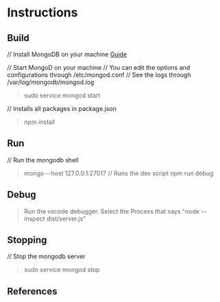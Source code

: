 Instructions
======

Build
------
// Install MongoDB on your machine 
[Guide][3]

// Start MongoD on your machine
// You can edit the options and configurations through /etc/mongod.conf
// See the logs through /var/log/mongodb/mongod.log
> sudo service mongod start

// Installs all packages in package.json
> npm install

Run
------
// Run the mongodb shell
> mongo --host 127.0.0.1:27017
// Runs the dev script
> npm run debug

Debug
------
> Run the vscode debugger. Select the Process that says "node --inspect dist/server.js"

Stopping
------
// Stop the mongodb server
> sudo service mongod stop

References
------
[1]: https://www.youtube.com/watch?v=Hf7xSCnbyiI
[2]: https://blog.apollographql.com/modularizing-your-graphql-schema-code-d7f71d5ed5f2
[3]: https://docs.mongodb.com/manual/tutorial/install-mongodb-on-ubuntu/